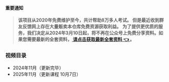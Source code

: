 
#### 重要通知
>  **该项目从2020年免费维护至今，共计帮助8万多人考试。 但是最近收到群友反馈网上存在大量贩卖本仓库免费资源获取利益。**
>   **为了提供更优质的服务，我们决定从2024年3月10日起，将不再在公众号上免费分享资料。如果您需要最新的全套资料，[ 请点击获取最新全套资料 👈  ](https://91ke.cn/)。**  

>

### 视频目录
 - 2024年11月（更新完毕）
-  2025年11月（更新课程 10月7日）
